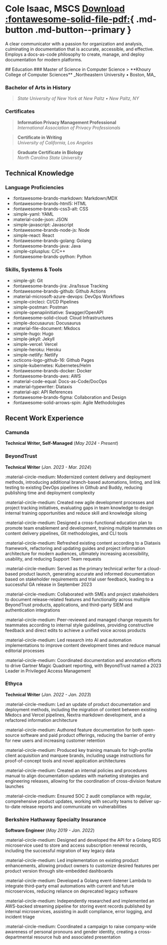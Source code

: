 # Cole Isaac, MSCS [Download :fontawesome-solid-file-pdf:](./assets/pdfs/garbo-cv.pdf){ .md-button .md-button--primary }

A clear communicator with a passion for organization and analysis, culminating in documentation that is accurate, accessible, and effective. Employs a docs-as-code philosophy to create, manage, and deploy documentation for modern platforms.

<div id="resume" markdown>
## Education
### Master of Science in Computer Science
> **Khoury College of Computer Sciences**  
_Northeastern University • Boston, MA_

### Bachelor of Arts in History

> _State University of New York at New Paltz • New Paltz, NY_

### Certificates

> **Information Privacy Management Professional**  
_International Association of Privacy Professionals_

> **Certificate in Writing**  
_University of California, Los Angeles_

> **Graduate Certificate in Biology**  
_North Carolina State University_

## Technical Knowledge

### Language Proficiencies

- :fontawesome-brands-markdown: Markdown/MDX
- :fontawesome-brands-html5: HTML
- :fontawesome-brands-css3-alt: CSS
- :simple-yaml: YAML
- :material-code-json: JSON
- :simple-javascript: Javascript
- :fontawesome-brands-node-js: Node
- :simple-react: React
- :fontawesome-brands-golang: Golang
- :fontawesome-brands-java: Java
- :simple-cplusplus: C/C++
- :fontawesome-brands-python: Python

### Skills, Systems & Tools

- :simple-git: Git
- :fontawesome-brands-jira: Jira/Issue Tracking
- :fontawesome-brands-github: Github Actions
- :material-microsoft-azure-devops: DevOps Workflows
- :simple-circleci: CI/CD Pipelines
- :simple-postman: Postman
- :simple-openapiinitiative: Swagger/OpenAPI
- :fontawesome-solid-cloud: Cloud Infrastructures
- :simple-docusaurus: Docusaurus
- :material-file-document: Mkdocs
- :simple-hugo: Hugo
- :simple-jekyll: Jekyll
- :simple-vercel: Vercel
- :simple-heroku: Heroku
- :simple-netlify: Netlify
- :octicons-logo-github-16: Github Pages
- :simple-kubernetes: Kubernetes/Helm
- :fontawesome-brands-docker: Docker
- :fontawesome-brands-aws: AWS
- :material-code-equal: Docs-as-Code/DocOps
- :material-typewriter: Diataxis
- :material-api: API References
- :fontawesome-brands-figma: Collaboration and Design
- :fontawesome-solid-arrows-spin: Agile Methodologies

## Recent Work Experience

### Camunda

<span class="bump"><strong>Technical Writer, Self-Managed</strong> (<em>May 2024 - Present</em>)</span>

### BeyondTrust

<span class="bump"><strong>Technical Writer</strong> (<em>Jan. 2023 - Mar. 2024</em>)</span>

<div class="indent" markdown>

:material-circle-medium: Modernized content delivery and deployment methods, introducing additional branch-based automations, linting, and link testing to existing DevOps pipelines in Github and Buddy, reducing publishing time and deployment complexity

:material-circle-medium: Created new agile development processes and project tracking initiatives, evaluating gaps in team knowledge to design internal training opportunities and reduce skill and knowledge siloing

:material-circle-medium: Designed a cross-functional education plan to promote team enablement and development, training multiple teammates on content delivery pipelines, Git methodologies, and CLI tools 

:material-circle-medium: Refreshed existing content according to a Diataxis framework, refactoring and updating guides and project information architecture for modern audiences, ultimately increasing accessibility, usability, and reducing Support Team requests

:material-circle-medium: Served as the primary technical writer for a cloud-based product launch, generating accurate and informed documentation based on stakeholder requirements and trial user feedback, leading to a successful GA release in September 2023 

:material-circle-medium: Collaborated with SMEs and project stakeholders to document release-related features and functionality across multiple BeyondTrust products, applications, and third-party SIEM and authentication integrations

:material-circle-medium: Peer-reviewed and managed change requests for teammates according to internal style guidelines, providing constructive feedback and direct edits to achieve a unified voice across products

:material-circle-medium: Led research into AI and automation implementations to improve content development times and reduce manual editorial processes

:material-circle-medium: Coordinated documentation and annotation efforts to drive Gartner Magic Quadrant reporting, with BeyondTrust named a 2023 Leader in Privileged Access Management
</div> 

### Ethyca

<span class="bump"><strong>Technical Writer</strong> (<em>Jan. 2022 - Jan. 2023</em>)</span>

<div class="indent" markdown>
:material-circle-medium: Led an update of product documentation and deployment methods, including the migration of content between existing Mkdocs and Vercel pipelines, Nextra markdown development, and a refactored information architecture

:material-circle-medium: Authored feature documentation for both open-source software and paid product offerings, reducing the barrier of entry for new users and increasing customer retention

:material-circle-medium: Produced key training manuals for high-profile client acquisition and marquee brands, including usage instructions for proof-of-concept tools and novel application architectures 

:material-circle-medium: Created an internal policies and procedures manual to align documentation updates with marketing strategies and engineering releases, allowing for the coordination of cross-division feature launches 

:material-circle-medium: Ensured SOC 2 audit compliance with regular, comprehensive product updates, working with security teams to deliver up-to-date release reports and communicate on vulnerabilities
</div>

### Berkshire Hathaway Specialty Insurance

<span class="bump"><strong>Software Engineer</strong> (<em>May 2019 - Jan. 2022</em>)</span>

<div class="indent" markdown>
:material-circle-medium: Designed and developed the API for a Golang RDS microservice used to store and access subscription renewal records, including the successful migration of key legacy data

:material-circle-medium: Led implementation on existing product enhancements, allowing product owners to customize desired features per product version through site-embedded dashboards

:material-circle-medium: Developed a Golang event-listener Lambda to integrate third-party email automations with current and future microservices, reducing reliance on deprecated legacy software

:material-circle-medium: Independently researched and implemented an AWS-backed streaming pipeline for storing event records published by internal microservices, assisting in audit compliance, error logging, and incident triage

:material-circle-medium: Coordinated a campaign to raise company-wide awareness of personal pronouns and gender identity, creating a cross-departmental resource hub and associated presentation
</div>
</div>
